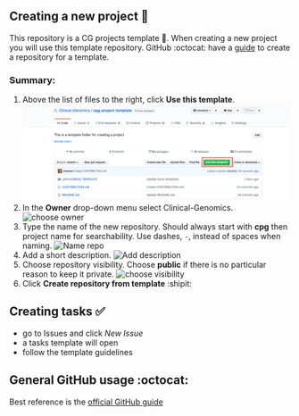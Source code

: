 ## Creating a new project :sparkler:

This repository is a CG projects template :page_facing_up:. When creating a new project you will use this template repository.
GitHub :octocat: have a [guide][templates] to create a repository for a template.

### Summary:
1. Above the list of files to the right, click **Use this template**. ![use this][use-this]
1. In the **Owner** drop-down menu select Clinical-Genomics. ![choose owner][choose-owner]
1. Type the name of the new repository. Should always start with **cpg** then project name for searchability. Use dashes, `-`, instead of spaces when naming. ![Name repo][name-repo]
1. Add a short description. ![Add description][add-description]
1. Choose repository visibility. Choose **public** if there is no particular reason to keep it private. ![choose visibility][choose-visibility]
1. Click **Create repository from template** :shipit:


## Creating tasks :white_check_mark:

- go to Issues and click *New Issue*
- a tasks template will open
- follow the template guidelines

## General GitHub usage :octocat:

Best reference is the [official GitHub guide][github-help]

[github-help]: https://help.github.com/en/github
[templates]: https://help.github.com/en/github/creating-cloning-and-archiving-repositories/creating-a-repository-from-a-template
[use-this]: .github/img/use_this_template.png
[choose-owner]: .github/owner_marked.png
[name-repo]: .github/name_of_repository.png
[add-description]: .github/add_description.png
[choose-visibility]: .github/choose_visibility.png